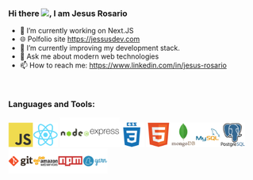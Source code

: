 
### Hi there <img src="https://raw.githubusercontent.com/MartinHeinz/MartinHeinz/master/wave.gif" width="30px">, I am Jesus Rosario

- 🔭 I’m currently working on Next.JS
- 🌐 Polfolio site https://jessusdev.com
- 🌱 I’m currently improving my development stack.
- 💬 Ask me about modern web technologies
- 📫 How to reach me: https://www.linkedin.com/in/jesus-rosario


<br />



### Languages and Tools:
<img src="https://github.com/devicons/devicon/blob/master/icons/javascript/javascript-original.svg" alt="JavaScript" width="50" height="50"/><img src="https://github.com/devicons/devicon/blob/master/icons/react/react-original.svg" alt="React" width="50" height="50"/> <img src="https://github.com/devicons/devicon/blob/master/icons/nodejs/nodejs-original-wordmark.svg" alt="NodeJS" width="60" height="60"/><img src="https://github.com/devicons/devicon/blob/master/icons/express/express-original-wordmark.svg" alt="express" width="60" height="60"/><img src="https://github.com/devicons/devicon/blob/master/icons/css3/css3-plain-wordmark.svg" alt="CSS" width="50" height="50"/> <img src="https://github.com/devicons/devicon/blob/master/icons/html5/html5-original.svg" alt="HTML" width="50" height="50"/><img src="https://github.com/devicons/devicon/blob/master/icons/mongodb/mongodb-original-wordmark.svg" alt="MongoDB" width="50" height="50"/><img src="https://github.com/devicons/devicon/blob/master/icons/mysql/mysql-original-wordmark.svg" alt="mysql" width="50" height="50"/><img 
src="https://github.com/devicons/devicon/blob/master/icons/postgresql/postgresql-original-wordmark.svg" alt="mysql" width="50" height="50"/><img 
src="https://github.com/devicons/devicon/blob/master/icons/git/git-original-wordmark.svg" alt="Git" width="50" height="50"/><img src="https://github.com/devicons/devicon/blob/master/icons/amazonwebservices/amazonwebservices-original-wordmark.svg" alt="AWS" width="50" height="50"/><img src="https://github.com/devicons/devicon/blob/master/icons/npm/npm-original-wordmark.svg" alt="npm" width="50" height="50"/><img src="https://github.com/devicons/devicon/blob/master/icons/yarn/yarn-original-wordmark.svg" alt="yarn" width="50" height="50"/> 



<br />
<br />
